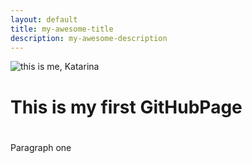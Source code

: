 ```yaml
---
layout: default
title: my-awesome-title
description: my-awesome-description
---
```


![this is me, Katarina](https://media.licdn.com/mpr/mpr/shrinknp_200_200/p/2/005/04f/152/144d468.jpg)
# This is my first GitHubPage  <h1>
Paragraph one
